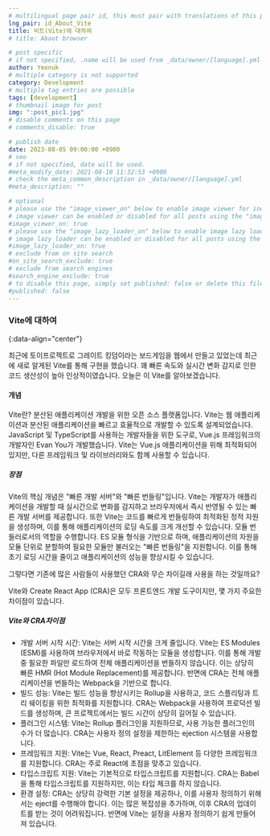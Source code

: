 ```yaml
---
# multilingual page pair id, this must pair with translations of this page. (This name must be unique)
lng_pair: id_About_Vite
title: 비트(Vite)에 대하여
# title: About browser

# post specific
# if not specified, .name will be used from _data/owner/[language].yml
author: Yeonuk
# multiple category is not supported
category: Development
# multiple tag entries are possible
tags: [development]
# thumbnail image for post
img: ":post_pic1.jpg"
# disable comments on this page
# comments_disable: true

# publish date
date: 2023-08-05 09:00:00 +0900
# seo
# if not specified, date will be used.
#meta_modify_date: 2021-08-10 11:32:53 +0900
# check the meta_common_description in _data/owner/[language].yml
#meta_description: ""

# optional
# please use the "image_viewer_on" below to enable image viewer for individual pages or posts (_posts/ or [language]/_posts folders).
# image viewer can be enabled or disabled for all posts using the "image_viewer_posts: true" setting in _data/conf/main.yml.
#image_viewer_on: true
# please use the "image_lazy_loader_on" below to enable image lazy loader for individual pages or posts (_posts/ or [language]/_posts folders).
# image lazy loader can be enabled or disabled for all posts using the "image_lazy_loader_posts: true" setting in _data/conf/main.yml.
#image_lazy_loader_on: true
# exclude from on site search
#on_site_search_exclude: true
# exclude from search engines
#search_engine_exclude: true
# to disable this page, simply set published: false or delete this file
#published: false
---
```


<!-- outline-start -->

### Vite에 대하여

{:data-align="center"}

<!-- outline-end -->

최근에 토이프로젝트로 그레이트 킹덤이라는 보드게임을 웹에서 만들고 있었는데 최근에 새로 알게된 Vite를 통해 구현을 했습니다.
꽤 빠른 속도와 실시간 변화 감지로 인한 코드 생산성이 높아 인상적이였습니다. 오늘은 이 Vite를 알아보겠습니다.

#### 개념

Vite란? 분산된 애플리케이션 개발을 위한 오픈 소스 플랫폼입니다. Vite는 웹 애플리케이션과 분산된 애플리케이션을 빠르고 효율적으로 개발할 수 있도록 설계되었습니다.
JavaScript 및 TypeScript를 사용하는 개발자들을 위한 도구로, Vue.js 프레임워크의 개발자인 Evan You가 개발했습니다. Vite는 Vue.js 애플리케이션을 위해 최적화되어 있지만, 다른 프레임워크 및 라이브러리와도 함께 사용할 수 있습니다.

##### 장점

Vite의 핵심 개념은 "빠른 개발 서버"와 "빠른 번들링"입니다. Vite는 개발자가 애플리케이션을 개발할 때 실시간으로 변화를 감지하고 브라우저에서 즉시 반영될 수 있는 빠른 개발 서버를 제공합니다. 또한 Vite는 코드를 빠르게 번들링하여 최적화된 정적 자원을 생성하며, 이를 통해 애플리케이션의 로딩 속도를 크게 개선할 수 있습니다.
모듈 번들러로서의 역할을 수행합니다. ES 모듈 형식을 기반으로 하며, 애플리케이션의 자원을 모듈 단위로 분할하여 필요한 모듈만 불러오는 "빠른 번들링"을 지원합니다. 이를 통해 초기 로딩 시간을 줄이고 애플리케이션의 성능을 향상시킬 수 있습니다.

그렇다면 기존에 많은 사람들이 사용했던 CRA와 무슨 차이길래 사용을 하는 것일까요?

Vite와 Create React App (CRA)은 모두 프론트엔드 개발 도구이지만, 몇 가지 주요한 차이점이 있습니다.

##### Vite와 CRA차이점

- 개발 서버 시작 시간: Vite는 서버 시작 시간을 크게 줄입니다. Vite는 ES Modules (ESM)를 사용하여 브라우저에서 바로 작동하는 모듈을 생성합니다. 이를 통해 개발 중 필요한 파일만 로드하여 전체 애플리케이션을 번들하지 않습니다. 이는 상당히 빠른 HMR (Hot Module Replacement)를 제공합니다. 반면에 CRA는 전체 애플리케이션을 번들하는 Webpack을 기반으로 합니다.
- 빌드 성능: Vite는 빌드 성능을 향상시키는 Rollup을 사용하고, 코드 스플리팅과 트리 쉐이킹을 위한 최적화를 지원합니다. CRA는 Webpack을 사용하여 프로덕션 빌드를 생성하며, 큰 프로젝트에서는 빌드 시간이 상당히 길어질 수 있습니다.
- 플러그인 시스템: Vite는 Rollup 플러그인을 지원하므로, 사용 가능한 플러그인의 수가 더 많습니다. CRA는 사용자 정의 설정을 제한하는 ejection 시스템을 사용합니다.
- 프레임워크 지원: Vite는 Vue, React, Preact, LitElement 등 다양한 프레임워크를 지원합니다. CRA는 주로 React에 초점을 맞추고 있습니다.
- 타입스크립트 지원: Vite는 기본적으로 타입스크립트를 지원합니다. CRA는 Babel을 통해 타입스크립트를 지원하지만, 이는 타입 체크를 하지 않습니다.
- 환경 설정: CRA는 상당히 강력한 기본 설정을 제공하나, 이를 사용자 정의하기 위해서는 eject를 수행해야 합니다. 이는 많은 복잡성을 추가하며, 이후 CRA의 업데이트를 받는 것이 어려워집니다. 반면에 Vite는 설정을 사용자 정의하기 쉽게 만들어져 있습니다.
